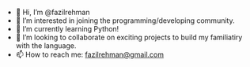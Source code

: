 - 👋 Hi, I’m @fazilrehman
- 👀 I’m interested in joining the programming/developing community.
- 🌱 I’m currently learning Python!
- 💞️ I’m looking to collaborate on exciting projects to build my familiatiry with the language.
- 📫 How to reach me: fazilrehman@gmail.com

<!---
fazilrehman/fazilrehman is a ✨ special ✨ repository because its `README.md` (this file) appears on your GitHub profile.
You can click the Preview link to take a look at your changes.
--->
